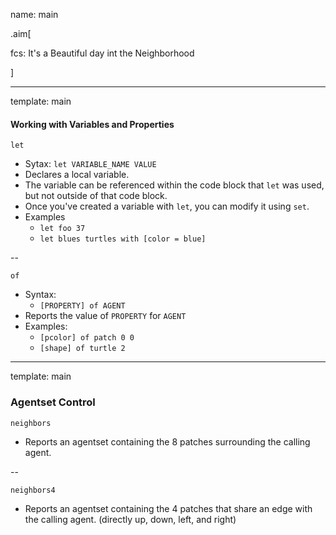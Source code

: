name: main

.aim[<div>
fcs: It's a Beautiful day int the Neighborhood
</div>]


---
template: main
#### Working with Variables and Properties

`let`
- Sytax: `let VARIABLE_NAME VALUE`
- Declares a local variable.
- The variable can be referenced within the code block that `let` was used, but not outside of that code block.
- Once you've created a variable with `let`, you can modify it using `set`.
- Examples
  - `let foo 37`
  - `let blues turtles with [color = blue]`

--

`of`
- Syntax:
  - `[PROPERTY] of AGENT`
- Reports the value of `PROPERTY` for `AGENT`
- Examples:
  - `[pcolor] of patch 0 0`
  - `[shape] of turtle 2`


---
template: main

### Agentset Control
`neighbors`
- Reports an agentset containing the 8 patches surrounding the calling agent.

--

`neighbors4`
- Reports an agentset containing the 4 patches that share an edge with the calling agent. (directly up, down, left, and right)
